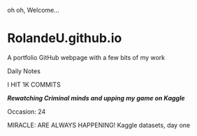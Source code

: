  oh oh, Welcome...
# RolandeU.github.io
A portfolio GitHub webpage with a few bits of my work

Daily Notes

I HIT 1K COMMITS

***Rewatching Criminal minds and upping my game on Kaggle***

Occasion: 24

MIRACLE: ARE ALWAYS HAPPENING!
Kaggle datasets, day one









